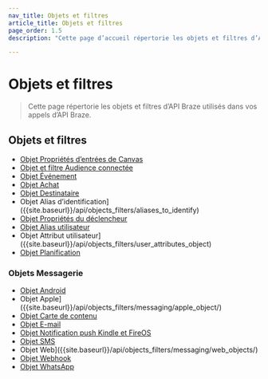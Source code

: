 ```yaml
---
nav_title: Objets et filtres
article_title: Objets et filtres
page_order: 1.5
description: "Cette page d’accueil répertorie les objets et filtres d’API Braze utilisés dans vos appels d’API Braze."

---
```


# Objets et filtres

> Cette page répertorie les objets et filtres d’API Braze utilisés dans vos appels d’API Braze.

## Objets et filtres

- [Objet Propriétés d’entrées de Canvas]({{site.baseurl}}/api/objects_filters/canvas_entry_properties_object)
- [Objet et filtre Audience connectée]({{site.baseurl}}/api/objects_filters/connected_audience/)
- [Objet Événement]({{site.baseurl}}/api/objects_filters/event_object/)
- [Objet Achat]({{site.baseurl}}/api/objects_filters/purchase_object/)
- [Objet Destinataire]({{site.baseurl}}/api/objects_filters/recipient_object/)
- []({{site.baseurl}}/api/objects_filters/aliases_to_identify)Objet Alias d’identification]({{site.baseurl}}/api/objects_filters/aliases_to_identify)
- [Objet Propriétés du déclencheur]({{site.baseurl}}/api/objects_filters/trigger_properties_object)
- [Objet Alias utilisateur]({{site.baseurl}}/api/objects_filters/user_alias_object)
- []({{site.baseurl}}/api/objects_filters/user_attributes_object)Objet Attribut utilisateur]({{site.baseurl}}/api/objects_filters/user_attributes_object)
- [Objet Planification]({{site.baseurl}}/api/objects_filters/schedule_object/)

### Objets Messagerie
  - [Objet Android]({{site.baseurl}}/api/objects_filters/messaging/android_object/)
  - []({{site.baseurl}}/api/objects_filters/messaging/apple_object/)Objet Apple]({{site.baseurl}}/api/objects_filters/messaging/apple_object/)
  - [Objet Carte de contenu]({{site.baseurl}}/api/objects_filters/messaging/content_cards_object)
  - [Objet E-mail]({{site.baseurl}}/api/objects_filters/messaging/email_object/)
  - [Objet Notification push Kindle et FireOS]({{site.baseurl}}/api/objects_filters/messaging/kindle_and_fireos_object)
  - [Objet SMS]({{site.baseurl}}/api/objects_filters/messaging/sms_object)
  - []({{site.baseurl}}/api/objects_filters/messaging/web_objects/)Objet Web]({{site.baseurl}}/api/objects_filters/messaging/web_objects/)
  - [Objet Webhook]({{site.baseurl}}/api/objects_filters/messaging/webhook_object)
  - [Objet WhatsApp]({{site.baseurl}}/api/objects_filters/messaging/whats_app_object)
